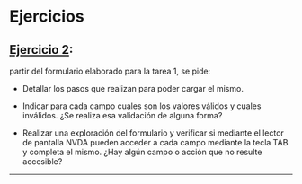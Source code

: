 # Ejercicios

## [Ejercicio 2](https://github.com/eugenia1984/full-stack-react-node/blob/main/ejercicios/ejercicio2.md):

 partir del formulario elaborado para la tarea 1, se pide:

- Detallar los pasos que realizan para poder cargar el mismo.

-  Indicar para cada campo cuales son los valores válidos y cuales inválidos. ¿Se realiza esa validación de alguna forma?

-  Realizar una exploración del formulario y verificar si mediante el lector de pantalla NVDA pueden acceder a cada campo mediante la tecla TAB y completa el mismo. ¿Hay algún campo o acción que no resulte accesible?

---
